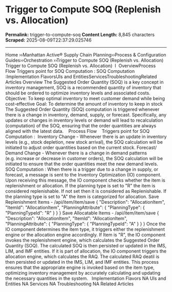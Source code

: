 # Trigger to Compute SOQ (Replenish vs. Allocation)

**Permalink:** trigger-to-compute-soq
**Content Length:** 8,845 characters
**Scraped:** 2025-08-09T22:37:29.025746

---

Home &rsaquo;&rsaquo;Manhattan Active® Supply Chain Planning&rsaquo;&rsaquo;Process &amp; Configuration Guides&rsaquo;&rsaquo;Orchestration ››Trigger to Compute SOQ (Replenish vs. Allocation) &nbsp; Trigger to Compute SOQ (Replenish vs. Allocation) &nbsp;I&nbsp; OverviewProcess Flow&nbsp;Triggers point for SOQ Computation&nbsp;:&nbsp;SOQ Computation :Implementation FlavorsUIs and EntitiesServicesTroubleshootingRelated Articles Overview The&nbsp;Suggested Order Quantity (SOQ) is a key concept in inventory management,&nbsp;SOQ is a&nbsp;recommended quantity of inventory that should be ordered to optimize&nbsp;inventory levels and associated costs.&nbsp; Objective:&nbsp;To&nbsp;keep optimal inventory to meet customer demand while being cost-effective Goal:&nbsp;To determine the amount of inventory to keep in stock&nbsp; The Suggested Order Quantity (SOQ) computation is triggered whenever there is a change in inventory, demand, supply, or forecast. Specifically, any updates or changes in inventory levels or demand will lead to recalculation (computation) of the SOQ,&nbsp;ensuring that the order quantities are always aligned with the latest data.&nbsp; &nbsp; Process Flow&nbsp; &nbsp; Triggers point for SOQ Computation&nbsp;:&nbsp; Inventory Change - Whenever there&nbsp;is an update in inventory levels (e.g., stock depletion, new stock arrival), the SOQ calculation will be initiated to adjust order quantities based on the current stock. Forecast/ Demand Change - Whenever there is a change&nbsp;in demand patterns (e.g.&nbsp;increase or decrease in customer orders),&nbsp;the SOQ calculation will be initiated&nbsp;to ensure that the order quantities meet the new demand levels. SOQ Computation : When there is a trigger due to a change in&nbsp;supply, or forecast, a message is sent to the Inventory Optimization (IO) component. Upon receiving this message, the IO component checks whether the item is replenishment or allocation. If the planning type is set to &quot;R&quot; the item is considered replenishable. If not set then it is considered as Replenishable. If the planning type is set to &quot;A&quot; the item is categorized for allocation. Save Replenishment Items - /api/item/item/save { &quot;Description&quot;: &quot;AllocationItem&quot;, &quot;ItemId&quot;: &quot;AllocationItem&quot;, &quot;PlanningAttribute&quot;: { &quot;PlanningType&quot;: { &quot;PlanningTypeId&quot;: &quot;R&quot; } } } Save Allocatable Items - /api/item/item/save { &quot;Description&quot;: &quot;AllocationItem&quot;, &quot;ItemId&quot;: &quot;AllocationItem&quot;, &quot;PlanningAttribute&quot;: { &quot;PlanningType&quot;: { &quot;PlanningTypeId&quot;: &quot;A&quot; } } } Once the IO component determines the item type, it triggers either the replenishment engine or the allocation engine accordingly. If Item is &quot;R&quot;, the&nbsp;IO component invokes the replenishment engine, which calculates the Suggested Order Quantity (SOQ). The calculated SOQ is then persisted or updated in the IMS, LIM, and IMF entities. If it is&nbsp;part of allocation, the IO component triggers the allocation engine, which calculates the RAQ. The calculated RAQ deatil is then persisted or updated in the IMS, LIM, and IMF entities. This process ensures that the appropriate engine is invoked based on the item type, optimizing inventory management by accurately calculating and updating the necessary quantities in the system. &nbsp; Implementation Flavors NA UIs and Entities NA Services NA Troubleshooting NA Related Articles &nbsp;